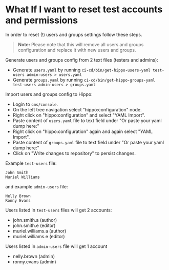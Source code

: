 # What If I want to reset test accounts and permissions

In order to reset (!) users and groups settings follow these steps.

> **Note:** Please note that this will remove all users and groups configuration
> and replace it with new users and groups.

Generate users and groups config from 2 text files (testers and admins):

* Generate `users.yaml` by running
  `ci-cd/bin/get-hippo-users-yaml test-users admin-users > users.yaml`
* Generate `groups.yaml` by running
  `ci-cd/bin/get-hippo-groups-yaml test-users admin-users > groups.yaml`

Import users and groups config to Hippo:

* Login to `cms/console`.
* On the left tree navigation select "hippo:configuration" node.
* Right click on "hippo:configuration" and select "YAML Import".
* Paste content of `users.yaml` file to text field under "Or paste your yaml dump
  here:"
* Right click on "hippo:configuration" again and again select "YAML Import".
* Paste content of `groups.yaml` file to text field under "Or paste your yaml dump
  here:"
* Click on "Write changes to repository" to persist changes.

Example `test-users` file:

```
John Smith
Muriel Williams
```

and example `admin-users` file:

```
Nelly Brown
Ronny Evans
```

Users listed in `test-users` files will get 2 accounts:

* john.smith.a (author)
* john.smith.e (editor)
* muriel.williams.a (author)
* muriel.williams.e (editor)

Users listed in `admin-users` file will get 1 account

* nelly.brown (admin)
* ronny.evans (admin)
